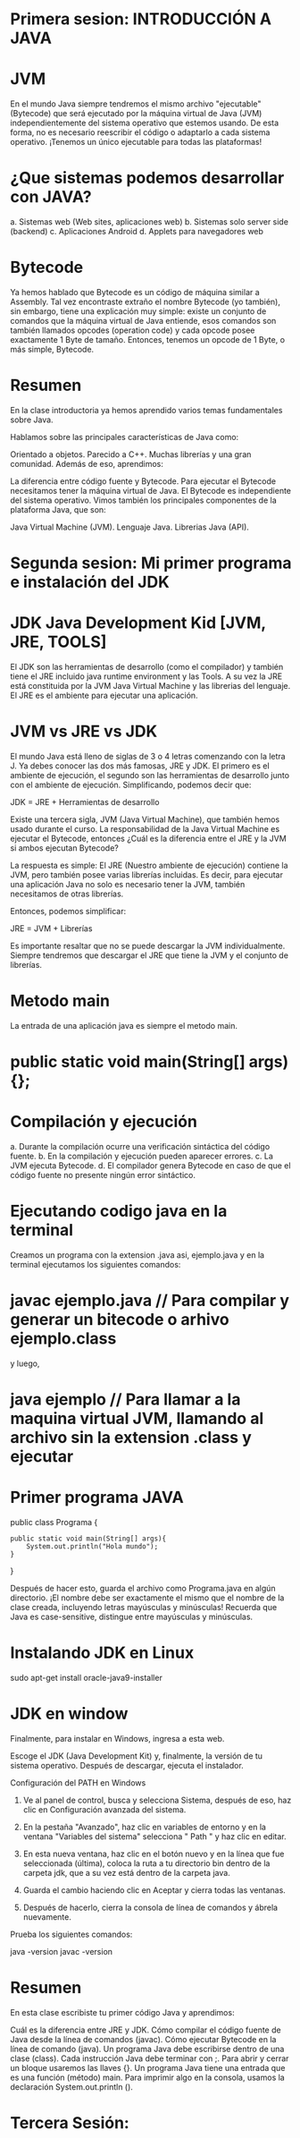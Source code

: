 #  Primera sesion:  INTRODUCCIÓN A JAVA

# JVM 
 En el mundo Java siempre tendremos el mismo archivo "ejecutable" (Bytecode) que será ejecutado por la máquina virtual de Java (JVM) independientemente del sistema operativo que estemos usando. De esta forma, no es necesario reescribir el código o adaptarlo a cada sistema operativo. ¡Tenemos un único ejecutable para todas las plataformas!

# ¿Que sistemas podemos desarrollar con JAVA?
a. Sistemas web (Web sites, aplicaciones web)
b. Sistemas solo server side (backend)
c. Aplicaciones Android
d. Applets para navegadores web

# Bytecode
Ya hemos hablado que Bytecode es un código de máquina similar a Assembly. Tal vez encontraste extraño el nombre Bytecode (yo también), sin embargo, tiene una explicación muy simple: existe un conjunto de comandos que la máquina virtual de Java entiende, esos comandos son también llamados opcodes (operation code) y cada opcode posee exactamente 1 Byte de tamaño. Entonces, tenemos un opcode de 1 Byte, o más simple, Bytecode.

# Resumen
En la clase introductoria ya hemos aprendido varios temas fundamentales sobre Java.

Hablamos sobre las principales características de Java como:

Orientado a objetos.
Parecido a C++.
Muchas librerías y una gran comunidad.
Además de eso, aprendimos:

La diferencia entre código fuente y Bytecode.
Para ejecutar el Bytecode necesitamos tener la máquina virtual de Java.
El Bytecode es independiente del sistema operativo.
Vimos también los principales componentes de la plataforma Java, que son:

Java Virtual Machine (JVM).
Lenguaje Java.
Librerias Java (API).


# Segunda sesion: Mi primer programa e instalación del JDK

# JDK Java Development Kid [JVM, JRE, TOOLS]
El JDK son las herramientas de desarrollo (como el compilador) y también tiene el JRE incluido java runtime environment y las Tools.
A su vez la JRE está constituida por la JVM Java Virtual Machine y las librerias del lenguaje. El JRE es el ambiente para ejecutar una aplicación.

#  JVM vs JRE vs JDK
El mundo Java está lleno de siglas de 3 o 4 letras comenzando con la letra J. Ya debes conocer las dos más famosas, JRE y JDK. El primero es el ambiente de ejecución, el segundo son las herramientas de desarrollo junto con el ambiente de ejecución. Simplificando, podemos decir que:

JDK = JRE + Herramientas de desarrollo

Existe una tercera sigla, JVM (Java Virtual Machine), que también hemos usado durante el curso. La responsabilidad de la Java Virtual Machine es ejecutar el Bytecode, entonces ¿Cuál es la diferencia entre el JRE y la JVM si ambos ejecutan Bytecode?

La respuesta es simple: El JRE (Nuestro ambiente de ejecución) contiene la JVM, pero también posee varias librerías incluidas. Es decir, para ejecutar una aplicación Java no solo es necesario tener la JVM, también necesitamos de otras librerías.

Entonces, podemos simplificar:

JRE = JVM + Librerías

Es importante resaltar que no se puede descargar la JVM individualmente. Siempre tendremos que descargar el JRE que tiene la JVM y el conjunto de librerías.


# Metodo main
La entrada de una aplicación java es siempre el metodo main.
# public static void main(String[] args){};

# Compilación y ejecución

a. Durante la compilación ocurre una verificación sintáctica del código fuente.
b. En la compilación y ejecución pueden aparecer errores.
c. La JVM ejecuta Bytecode.
d. El compilador genera Bytecode en caso de que el código fuente no presente ningún error sintáctico.

# Ejecutando codigo java en la terminal
Creamos un programa con la extension .java asi, ejemplo.java y en la terminal ejecutamos los siguientes comandos:

# javac ejemplo.java        // Para compilar y generar un bitecode o arhivo ejemplo.class

y luego,

# java ejemplo        // Para llamar a la maquina virtual JVM, llamando al archivo sin la extension .class y ejecutar


# Primer programa JAVA
public class Programa {

    public static void main(String[] args){
        System.out.println("Hola mundo");
    }

}

Después de hacer esto, guarda el archivo como Programa.java en algún directorio. ¡El nombre debe ser exactamente el mismo que el nombre de la clase creada, incluyendo letras mayúsculas y minúsculas! Recuerda que Java es case-sensitive, distingue entre mayúsculas y minúsculas.


# Instalando JDK en Linux
sudo apt-get install oracle-java9-installer

# JDK en window
Finalmente, para instalar en Windows, ingresa a esta web.

Escoge el JDK (Java Development Kit) y, finalmente, la versión de tu sistema operativo. Después de descargar, ejecuta el instalador.

Configuración del PATH en Windows
1) Ve al panel de control, busca y selecciona Sistema, después de eso, haz clic en Configuración avanzada del sistema.

2) En la pestaña "Avanzado", haz clic en variables de entorno y en la ventana "Variables del sistema" selecciona " Path " y haz clic en editar.

3) En esta nueva ventana, haz clic en el botón nuevo y en la línea que fue seleccionada (última), coloca la ruta a tu directorio bin dentro de la carpeta jdk, que a su vez está dentro de la carpeta java.

4) Guarda el cambio haciendo clic en Aceptar y cierra todas las ventanas.

5) Después de hacerlo, cierra la consola de línea de comandos y ábrela nuevamente.

Prueba los siguientes comandos:

java -version
javac -version

# Resumen

En esta clase escribiste tu primer código Java y aprendimos:

Cuál es la diferencia entre JRE y JDK.
Cómo compilar el código fuente de Java desde la línea de comandos (javac).
Cómo ejecutar Bytecode en la línea de comando (java).
Un programa Java debe escribirse dentro de una clase (class).
Cada instrucción Java debe terminar con ;.
Para abrir y cerrar un bloque usaremos las llaves {}.
Un programa Java tiene una entrada que es una función (método) main.
Para imprimir algo en la consola, usamos la declaración System.out.println ().



# Tercera Sesión: 







































